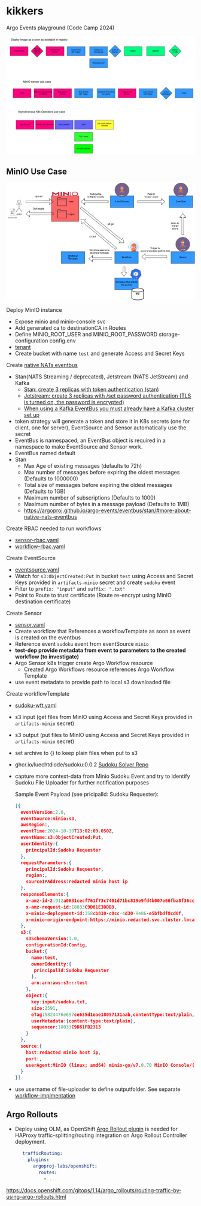 # kikkers

Argo Events playground (Code Camp 2024)

![brainstorming](kikkers.drawio.png "kikkers")

## MinIO Use Case

![minio](minio.drawio.png "minio")

Deploy MinIO instance

* Expose minio and minio-console svc
* Add generated ca to destinationCA in Routes
* Define MINIO_ROOT_USER and MINIO_ROOT_PASSWORD storage-configuration config.env
* [tenant](https://github.com/baloise-incubator/code-camp-apps/blob/master/argo-events-playground-test/minio-tenant.yaml)
* Create bucket with name `test` and generate Access and Secret Keys

Create [native NATs eventbus](https://github.com/baloise-incubator/code-camp-apps/blob/master/argo-events-playground-test/kustomization.yaml#L9)

* Stan(NATS Streaming / deprecated), Jetstream (NATS JetStream) and Kafka
  * [Stan: create 3 replicas with token authentication (stan)](https://argoproj.github.io/argo-events/eventbus/stan/)
  * [Jetstream: create 3 replicas with /set password authentication (TLS is turned on, the password is encrypted)](https://argoproj.github.io/argo-events/eventbus/jetstream/)
  * [When using a Kafka EventBus you must already have a Kafka cluster set up](https://argoproj.github.io/argo-events/eventbus/kafka/)
* token strategy will generate a token and store it in K8s secrets (one for client, one for server), EventSource and Sensor automatically use the secret
* EventBus is namespaced; an EventBus object is required in a namespace to make EventSource and Sensor work.
* EventBus named default
* Stan
  * Max Age of existing messages (defaults to 72h)
  * Max number of messages before expiring the oldest messages (Defaults to 1000000)
  * Total size of messages before expiring the oldest messages (Defaults to 1GB)
  * Maximum number of subscriptions (Defaults to 1000)
  * Maximum number of bytes in a message payload (Defaults to 1MB)
  * https://argoproj.github.io/argo-events/eventbus/stan/#more-about-native-nats-eventbus

Create RBAC needed to run workflows

* [sensor-rbac.yaml](https://github.com/baloise-incubator/code-camp-apps/blob/master/argo-events-playground-test/sensor-rbac.yaml)
* [workflow-rbac.yaml](https://github.com/baloise-incubator/code-camp-apps/blob/master/argo-events-playground-test/workflow-rbac.yaml)

Create EventSource

* [eventsource.yaml](https://github.com/baloise-incubator/code-camp-apps/blob/master/argo-events-playground-test/eventsource.yaml)
* Watch for `s3:ObjectCreated:Put` in bucket `test` using Access and Secret Keys provided in `artifacts-minio` secret and create `sudoku` event
* Filter to `prefix: "input"` and `suffix: ".txt"`
* Point to Route to trust certificate (Route re-encrypt using MinIO destination certificate)

Create Sensor

* [sensor.yaml](https://github.com/baloise-incubator/code-camp-apps/blob/master/argo-events-playground-test/sensor.yaml)
* Create workflow that References a workflowTemplate as soon as event is created on the eventbus
* Reference event `sudoku` event from eventSource `minio`
* **test-dep provide metadata from event to parameters to the created workflow (to investigate)**
* Argo Sensor k8s trigger create Argo Workflow resource
  * Created Argo Workflows resource references Argo Workflow Template
* use event metadata to provide path to local s3 downloaded file

Create workflowTemplate

* [sudoku-wft.yaml](https://github.com/baloise-incubator/code-camp-apps/blob/master/argo-events-playground-test/sudoku-wft.yaml)
* s3 input (get files from MinIO using Access and Secret Keys provided in `artifacts-minio` secret)
* s3 output (put files to MinIO using Access and Secret Keys provided in `artifacts-minio` secret)
* set archive to {} to keep plain files when put to s3
* ghcr.io/luechtdiode/sudoku:0.0.2 [Sudoku Solver Repo](https://github.com/luechtdiode/sudoku)
* capture more context-data from Minio Sudoku Event and try to identify Sudoku File Uploader for further notification purposes
  
  Sample Event Payload (see pricipalId: Sudoku Requester):
  ```json
  [{
    eventVersion:2.0,
    eventSource:minio:s3,
    awsRegion:,
    eventTime:2024-10-30T13:02:09.050Z,
    eventName:s3:ObjectCreated:Put,
    userIdentity:{
      principalId:Sudoku Requester
    },
    requestParameters:{
      principalId:Sudoku Requester,
      region:,
      sourceIPAddress:redacted minio host ip
    },
    responseElements:{
      x-amz-id-2:912a0631cecf761f73c7401d71bc819e9fd4b007e66fba8f36cc12235413475e,
      x-amz-request-id:18033C9D81E3DDB9,
      x-minio-deployment-id:358cb810-c0cc-4d30-9e86-e5bfbdf8cd0f,
      x-minio-origin-endpoint:https://minio.redacted.svc.cluster.local
    },
    s3:{
      s3SchemaVersion:1.0,
      configurationId:Config,
      bucket:{
        name:test,
        ownerIdentity:{
         principalId:Sudoku Requester
        },
        arn:arn:aws:s3:::test
      },
      object:{
        key:input/sudoku.txt,
        size:2591,
        eTag:5824476e697ce635d1eae18057131aab,contentType:text/plain,
        userMetadata:{content-type:text/plain},
        sequencer:18033C9D81FB2313
      }
    },
    source:{
      host:redacted minio host ip,
      port:,
      userAgent:MinIO (linux; amd64) minio-go/v7.0.70 MinIO Console/(dev)
    }
  }]
  ```
* use username of file-uploader to define outputfolder. See separate [workflow-implmentation](https://github.com/luechtdiode/mk8-argo/tree/mk8-128/argo-events-playground-test)

## Argo Rollouts

* Deploy using OLM, as OpenShift [Argo Rollout plugin](https://argo-rollouts.readthedocs.io/en/stable/plugins/) is needed for HAProxy traffic-splitting/routing integration on Argo Rollout Controller deployment.

```yaml
      trafficRouting:
        plugins:
          argoproj-labs/openshift:
            routes:
              - ...
```

<https://docs.openshift.com/gitops/1.14/argo_rollouts/routing-traffic-by-using-argo-rollouts.html>